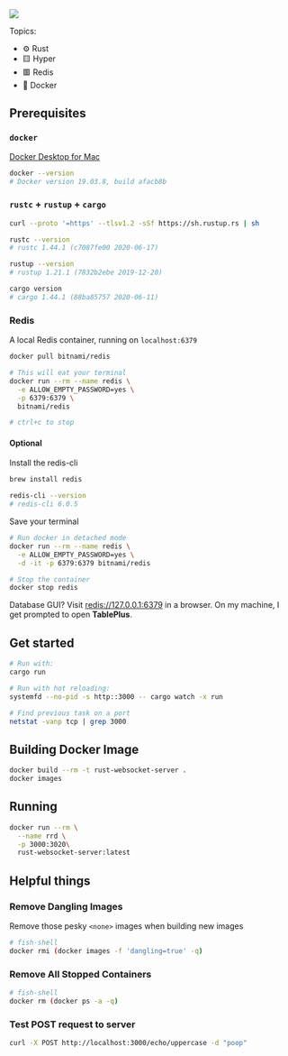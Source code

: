 <img src="/Rust-Redis-Docker.png">

Topics:

- ⚙️ Rust
- 🟨 Hyper
- 🟥 Redis
- 🐳 Docker

## Prerequisites

### `docker`

[Docker Desktop for Mac](https://hub.docker.com/editions/community/docker-ce-desktop-mac/)

```sh
docker --version
# Docker version 19.03.8, build afacb8b
```

### `rustc` + `rustup` + `cargo`

```sh
curl --proto '=https' --tlsv1.2 -sSf https://sh.rustup.rs | sh
```

```sh
rustc --version
# rustc 1.44.1 (c7087fe00 2020-06-17)

rustup --version
# rustup 1.21.1 (7832b2ebe 2019-12-20)

cargo version
# cargo 1.44.1 (88ba85757 2020-06-11)
```

### Redis

A local Redis container, running on `localhost:6379`

```sh
docker pull bitnami/redis

# This will eat your terminal
docker run --rm --name redis \
  -e ALLOW_EMPTY_PASSWORD=yes \
  -p 6379:6379 \
  bitnami/redis

# ctrl+c to stop
```

#### Optional

Install the redis-cli

```sh
brew install redis

redis-cli --version
# redis-cli 6.0.5
```

Save your terminal

```sh
# Run docker in detached mode
docker run --rm --name redis \
  -e ALLOW_EMPTY_PASSWORD=yes \
  -d -it -p 6379:6379 bitnami/redis

# Stop the container
docker stop redis
```

Database GUI? Visit [redis://127.0.0.1:6379](redis://127.0.0.1:6379) in a browser. On my machine, I get prompted to open **TablePlus**.

## Get started

```sh
# Run with:
cargo run

# Run with hot reloading:
systemfd --no-pid -s http::3000 -- cargo watch -x run

# Find previous task on a port
netstat -vanp tcp | grep 3000
```

## Building Docker Image

```sh
docker build --rm -t rust-websocket-server .
docker images
```

## Running

```sh
docker run --rm \
  --name rrd \
  -p 3000:3020\
  rust-websocket-server:latest
```

## Helpful things

### Remove Dangling Images

Remove those pesky `<none>` images when building new images

```sh
# fish-shell
docker rmi (docker images -f 'dangling=true' -q)
```

### Remove All Stopped Containers

```sh
# fish-shell
docker rm (docker ps -a -q)
```

### Test POST request to server

```sh
curl -X POST http://localhost:3000/echo/uppercase -d "poop"
```
